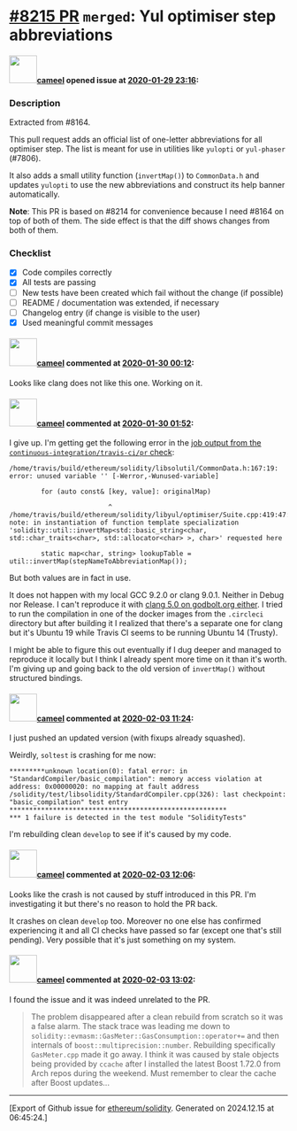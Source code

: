 # [\#8215 PR](https://github.com/ethereum/solidity/pull/8215) `merged`: Yul optimiser step abbreviations

#### <img src="https://avatars.githubusercontent.com/u/137030?v=4" width="50">[cameel](https://github.com/cameel) opened issue at [2020-01-29 23:16](https://github.com/ethereum/solidity/pull/8215):

### Description
Extracted from #8164.

This pull request adds an official list of one-letter abbreviations for all optimiser step. The list is meant for use in utilities like `yulopti` or `yul-phaser` (#7806).

It also adds a small utility function (`invertMap()`) to `CommonData.h` and updates `yulopti` to use the new abbreviations and construct its help banner automatically.

**Note**: This PR is based on #8214 for convenience because I need #8164 on top of both of them. The side effect is that the diff shows changes from both of them.

### Checklist
- [x] Code compiles correctly
- [x] All tests are passing
- [ ] New tests have been created which fail without the change (if possible)
- [ ] README / documentation was extended, if necessary
- [ ] Changelog entry (if change is visible to the user)
- [x] Used meaningful commit messages

#### <img src="https://avatars.githubusercontent.com/u/137030?v=4" width="50">[cameel](https://github.com/cameel) commented at [2020-01-30 00:12](https://github.com/ethereum/solidity/pull/8215#issuecomment-580023750):

Looks like clang does not like this one. Working on it.

#### <img src="https://avatars.githubusercontent.com/u/137030?v=4" width="50">[cameel](https://github.com/cameel) commented at [2020-01-30 01:52](https://github.com/ethereum/solidity/pull/8215#issuecomment-580047896):

I give up. I'm getting get the following error in the [job output from the `continuous-integration/travis-ci/pr` check](https://travis-ci.org/ethereum/solidity/jobs/643619992):

```
/home/travis/build/ethereum/solidity/libsolutil/CommonData.h:167:19: error: unused variable '' [-Werror,-Wunused-variable]

        for (auto const& [key, value]: originalMap)

                         ^
/home/travis/build/ethereum/solidity/libyul/optimiser/Suite.cpp:419:47: note: in instantiation of function template specialization 'solidity::util::invertMap<std::basic_string<char, std::char_traits<char>, std::allocator<char> >, char>' requested here

        static map<char, string> lookupTable = util::invertMap(stepNameToAbbreviationMap());
```
But both values are in fact in use.

It does not happen with my local GCC 9.2.0 or clang 9.0.1. Neither in Debug nor Release. I can't reproduce it with [clang 5.0 on godbolt.org either](https://godbolt.org/z/uvsbSs). I tried to run the compilation in one of the docker images from the `.circleci` directory but after building it I realized that there's a separate one for clang but it's Ubuntu 19 while Travis CI seems to be running Ubuntu 14 (Trusty).

I might be able to figure this out eventually if I dug deeper and managed to reproduce it locally but I think I already spent more time on it than it's worth. I'm giving up and going back to the old version of `invertMap()` without structured bindings.

#### <img src="https://avatars.githubusercontent.com/u/137030?v=4" width="50">[cameel](https://github.com/cameel) commented at [2020-02-03 11:24](https://github.com/ethereum/solidity/pull/8215#issuecomment-581366621):

I just pushed an updated version (with fixups already squashed).

Weirdly, `soltest` is crashing for me now:
```
*********unknown location(0): fatal error: in "StandardCompiler/basic_compilation": memory access violation at address: 0x00000020: no mapping at fault address
/solidity/test/libsolidity/StandardCompiler.cpp(326): last checkpoint: "basic_compilation" test entry
*******************************************************
*** 1 failure is detected in the test module "SolidityTests"
```

I'm rebuilding clean `develop` to see if it's caused by my code.

#### <img src="https://avatars.githubusercontent.com/u/137030?v=4" width="50">[cameel](https://github.com/cameel) commented at [2020-02-03 12:06](https://github.com/ethereum/solidity/pull/8215#issuecomment-581382953):

Looks like the crash is not caused by stuff introduced in this PR. I'm investigating it but there's no reason to hold the PR back.

It crashes on clean `develop` too. Moreover no one else has confirmed experiencing it and all CI checks have passed so far (except one that's still pending). Very possible that it's just something on my system.

#### <img src="https://avatars.githubusercontent.com/u/137030?v=4" width="50">[cameel](https://github.com/cameel) commented at [2020-02-03 13:02](https://github.com/ethereum/solidity/pull/8215#issuecomment-581403161):

I found the issue and it was indeed unrelated to the PR.

> The problem disappeared after a clean rebuild from scratch so it was a false alarm.
> The stack trace was leading me down to `solidity::evmasm::GasMeter::GasConsumption::operator+=` and then internals of `boost::multiprecision::number`. Rebuilding specifically `GasMeter.cpp` made it go away. I think it was caused by stale objects being provided by `ccache` after I installed the latest Boost 1.72.0 from Arch repos during the weekend. Must remember to clear the cache after Boost updates...


-------------------------------------------------------------------------------



[Export of Github issue for [ethereum/solidity](https://github.com/ethereum/solidity). Generated on 2024.12.15 at 06:45:24.]
